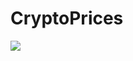 # CryptoPrices

![](https://img.shields.io/static/v1?label=Instock+Users&style=flat-square&logo=bitcoin&message=11,291&color=3E77B6)
